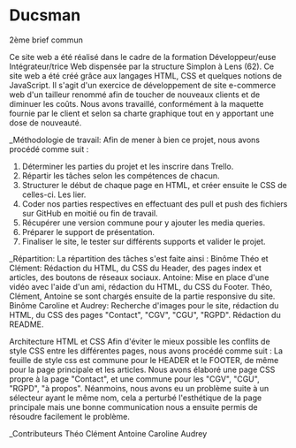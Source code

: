 # Ducsman

2ème brief commun

Ce site web a été réalisé dans le cadre de la formation Développeur/euse Intégrateur/trice Web dispensée par la structure Simplon à Lens (62).
Ce site web a été créé grâce aux langages HTML, CSS et quelques notions de JavaScript.
Il s'agit d'un exercice de développement de site e-commerce web d'un tailleur renommé afin de toucher de nouveaux clients et de diminuer les coûts.
Nous avons travaillé, conformément à la maquette fournie par le client et selon sa charte graphique tout en y apportant une dose de nouveauté.

_Méthodologie de travail:
Afin de mener à bien ce projet, nous avons procédé comme suit :
1. Déterminer les parties du projet et les inscrire dans Trello.
2. Répartir les tâches selon les compétences de chacun.
3. Structurer le début de chaque page en HTML, et créer ensuite le CSS de celles-ci. Les lier.
4. Coder nos parties respectives en effectuant des pull et push des fichiers sur GitHub en moitié ou fin de travail.
5. Récupérer une version commune pour y ajouter les media queries.
6. Préparer le support de présentation.
7. Finaliser le site, le tester sur différents supports et valider le projet.

_Répartition:
La répartition des tâches s'est faite ainsi :
Binôme Théo et Clément: Rédaction du HTML, du CSS du Header, des pages index et articles, des boutons de réseaux sociaux.
Antoine: Mise en place d'une vidéo avec l'aide d'un ami, rédaction du HTML, du CSS du Footer.
Théo, Clément, Antoine se sont chargés ensuite de la partie responsive du site.
Binôme Caroline et Audrey: Recherche d'images pour le site, rédaction du HTML, du CSS des pages "Contact", "CGV", "CGU", "RGPD". Rédaction du README.

Architecture HTML et CSS
Afin d'éviter le mieux possible les conflits de style CSS entre les différentes pages, nous avons procédé comme suit :
La feuille de style css est commune pour le HEADER et le FOOTER, de même pour la page principale et les articles.
Nous avons élaboré une page CSS propre à la page "Contact", et une commune pour les "CGV", "CGU", "RGPD", "à propos".
Néanmoins, nous avons eu un problème suite à un sélecteur ayant le même nom, cela a perturbé l'esthétique de la page principale mais une bonne communication nous a ensuite permis de résoudre facilement le problème.

_Contributeurs
Théo
Clément
Antoine
Caroline
Audrey
